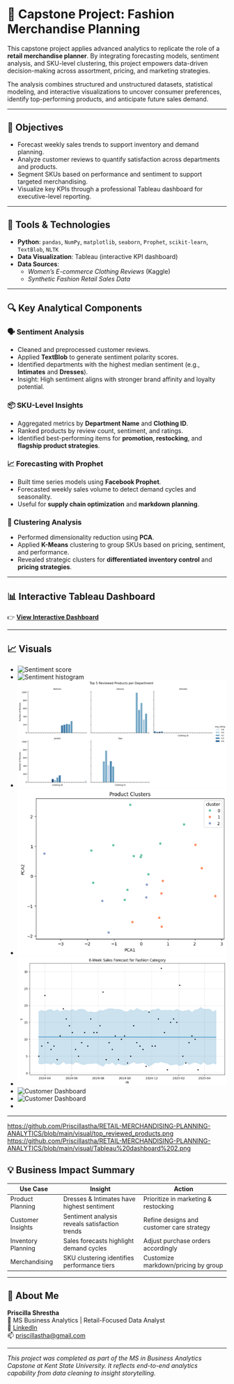 # 👗 Capstone Project: Fashion Merchandise Planning

This capstone project applies advanced analytics to replicate the role of a **retail merchandise planner**. By integrating forecasting models, sentiment analysis, and SKU-level clustering, this project empowers data-driven decision-making across assortment, pricing, and marketing strategies.

The analysis combines structured and unstructured datasets, statistical modeling, and interactive visualizations to uncover consumer preferences, identify top-performing products, and anticipate future sales demand.

---

## 🎯 Objectives

- Forecast weekly sales trends to support inventory and demand planning.
- Analyze customer reviews to quantify satisfaction across departments and products.
- Segment SKUs based on performance and sentiment to support targeted merchandising.
- Visualize key KPIs through a professional Tableau dashboard for executive-level reporting.

---

## 🧰 Tools & Technologies

- **Python**: `pandas`, `NumPy`, `matplotlib`, `seaborn`, `Prophet`, `scikit-learn`, `TextBlob`, `NLTK`
- **Data Visualization**: Tableau (interactive KPI dashboard)
- **Data Sources**:
  - *Women’s E-commerce Clothing Reviews* (Kaggle)
  - *Synthetic Fashion Retail Sales Data*

---

## 🔍 Key Analytical Components

### 🗣 Sentiment Analysis
- Cleaned and preprocessed customer reviews.
- Applied **TextBlob** to generate sentiment polarity scores.
- Identified departments with the highest median sentiment (e.g., **Intimates** and **Dresses**).
- Insight: High sentiment aligns with stronger brand affinity and loyalty potential.

### 📦 SKU-Level Insights
- Aggregated metrics by **Department Name** and **Clothing ID**.
- Ranked products by review count, sentiment, and ratings.
- Identified best-performing items for **promotion, restocking**, and **flagship product strategies**.

### 📈 Forecasting with Prophet
- Built time series models using **Facebook Prophet**.
- Forecasted weekly sales volume to detect demand cycles and seasonality.
- Useful for **supply chain optimization** and **markdown planning**.

### 🧪 Clustering Analysis
- Performed dimensionality reduction using **PCA**.
- Applied **K-Means** clustering to group SKUs based on pricing, sentiment, and performance.
- Revealed strategic clusters for **differentiated inventory control** and **pricing strategies**.

---

## 📊 Interactive Tableau Dashboard

👉 **[View Interactive Dashboard](https://us-east-1.online.tableau.com/t/pshrest6-742e148f0f/views/Customerinsightsdashboard/Dashboard1)**


---

## 📈 Visuals


- ![Sentiment score](visual/Sentiments_score.png)
- ![Sentiment histogram](visual/Sentiment_histogram.png)
- ![Top Reviewed Products](visual/top_reviewed_products.png)
- ![SKU Clustering](visual/sku_clusters.png)
- ![Forecast Plot](visual/prophet_forecast.png)
- ![Customer Dashboard](visual/Tableau_dashboard_1.png)
- ![Customer Dashboard](visual/Tableau%20dashboard%202)
- 
---
https://github.com/Priscillastha/RETAIL-MERCHANDISING-PLANNING-ANALYTICS/blob/main/visual/top_reviewed_products.png
https://github.com/Priscillastha/RETAIL-MERCHANDISING-PLANNING-ANALYTICS/blob/main/visual/Tableau%20dashboard%202.png

## 💡 Business Impact Summary

| Use Case | Insight | Action |
|----------|---------|--------|
| Product Planning | Dresses & Intimates have highest sentiment | Prioritize in marketing & restocking |
| Customer Insights | Sentiment analysis reveals satisfaction trends | Refine designs and customer care strategy |
| Inventory Planning | Sales forecasts highlight demand cycles | Adjust purchase orders accordingly |
| Merchandising | SKU clustering identifies performance tiers | Customize markdown/pricing by group |

---

## 👤 About Me

**Priscilla Shrestha**  
📍 MS Business Analytics | Retail-Focused Data Analyst  
🔗 [LinkedIn](https://www.linkedin.com/in/priscilla-shrestha-083b781b5/)  
📫 priscillastha@gmail.com 

---

*This project was completed as part of the MS in Business Analytics Capstone at Kent State University. It reflects end-to-end analytics capability from data cleaning to insight storytelling.*

